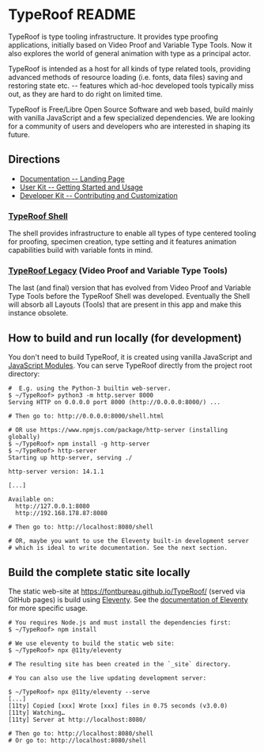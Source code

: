 # TypeRoof README

TypeRoof is type tooling infrastructure. It provides type proofing applications,
initially based on Video Proof and Variable Type Tools. Now it also explores
the world of general animation with type as a principal actor.

TypeRoof is intended as a host for all kinds of type related tools, providing
advanced methods of resource loading (i.e. fonts, data files) saving and
restoring state etc. -- features which ad-hoc developed tools
typically miss out, as they are hard to do right on limited time.

TypeRoof is Free/Libre Open Source Software and web based, build mainly with
vanilla JavaScript and a few specialized dependencies. We are looking for
a community of users and developers who are interested in shaping its future.

## Directions

- [Documentation -- Landing Page](https://fontbureau.github.io/TypeRoof/docs)
- [User Kit -- Getting Started and Usage](https://fontbureau.github.io/TypeRoof/docs/usage)
- [Developer Kit -- Contributing and Customization](https://fontbureau.github.io/TypeRoof/docs/development)

### [TypeRoof Shell](https://fontbureau.github.io/TypeRoof/shell)

The shell provides infrastructure to enable all types of type centered
tooling for proofing, specimen creation, type setting and it features
animation capabilities build with variable fonts in mind.

### [TypeRoof Legacy](/legacy) (Video Proof and Variable Type Tools)

The last (and final) version that has evolved from Video Proof and Variable
Type Tools before the TypeRoof Shell was developed. Eventually the Shell
will absorb all Layouts (Tools) that are present in this app and make this
instance obsolete.

## How to build and run locally (for development)

You don't need to build TypeRoof, it is created using vanilla JavaScript and
[JavaScript Modules](https://developer.mozilla.org/en-US/docs/Web/JavaScript/Guide/Modules). You can serve TypeRoof directly from the project root directory:

```sh-session
#  E.g. using the Python-3 builtin web-server.
$ ~/TypeRoof> python3 -m http.server 8000
Serving HTTP on 0.0.0.0 port 8000 (http://0.0.0.0:8000/) ...

# Then go to: http://0.0.0.0:8000/shell.html

# OR use https://www.npmjs.com/package/http-server (installing globally)
$ ~/TypeRoof> npm install -g http-server
$ ~/TypeRoof> http-server
Starting up http-server, serving ./

http-server version: 14.1.1

[...]

Available on:
  http://127.0.0.1:8080
  http://192.168.178.87:8080

# Then go to: http://localhost:8080/shell

# OR, maybe you want to use the Eleventy built-in development server
# which is ideal to write documentation. See the next section.
```

## Build the complete static site locally

The static web-site at https://fontbureau.github.io/TypeRoof/ (served via GitHub pages)
is build using [Eleventy](https://www.11ty.dev/). See the [documentation of Eleventy](https://www.11ty.dev/docs/)
for more specific usage.

```sh-session
# You requires Node.js and must install the dependencies first:
$ ~/TypeRoof> npm install

# We use eleventy to build the static web site:
$ ~/TypeRoof> npx @11ty/eleventy

# The resulting site has been created in the `_site` directory.

# You can also use the live updating development server:

$ ~/TypeRoof> npx @11ty/eleventy --serve
[...]
[11ty] Copied [xxx] Wrote [xxx] files in 0.75 seconds (v3.0.0)
[11ty] Watching…
[11ty] Server at http://localhost:8080/

# Then go to: http://localhost:8080/shell
# Or go to: http://localhost:8080/shell

```
